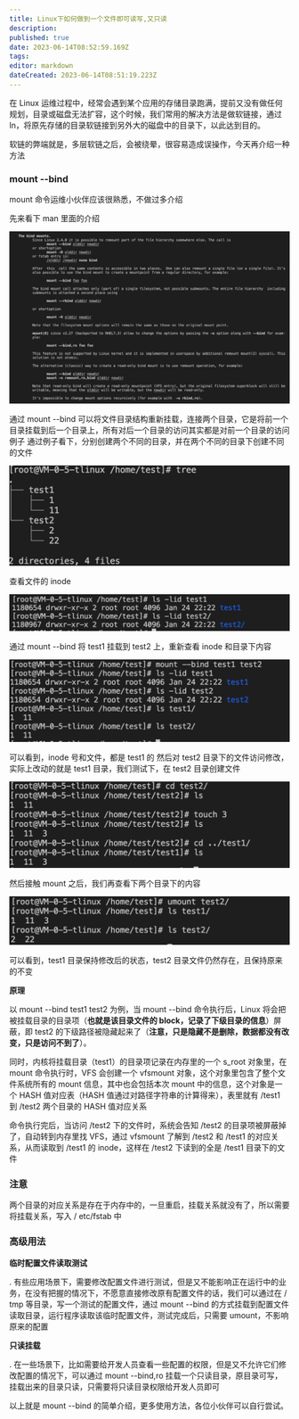 ```yaml
---
title: Linux下如何做到一个文件即可读写,又只读
description: 
published: true
date: 2023-06-14T08:52:59.169Z
tags: 
editor: markdown
dateCreated: 2023-06-14T08:51:19.223Z
---
```


在 Linux 运维过程中，经常会遇到某个应用的存储目录跑满，提前又没有做任何规划，目录或磁盘无法扩容，这个时候，我们常用的解决方法是做软链接，通过 ln，将原先存储的目录软链接到另外大的磁盘中的目录下，以此达到目的。

软链的弊端就是，多层软链之后，会被绕晕，很容易造成误操作，今天再介绍一种方法

### **mount --bind**

mount 命令运维小伙伴应该很熟悉，不做过多介绍

先来看下 man 里面的介绍

![2023-6-14_99041.png](/2023-6-14_99041.png)

通过 mount --bind 可以将文件目录结构重新挂载，连接两个目录，它是将前一个目录挂载到后一个目录上，所有对后一个目录的访问其实都是对前一个目录的访问
例子
通过例子看下，分别创建两个不同的目录，并在两个不同的目录下创建不同的文件

![2023-6-14_40290.png](/2023-6-14_40290.png)

查看文件的 inode

![2023-6-14_78355.png](/2023-6-14_78355.png)

通过 mount --bind 将 test1 挂载到 test2 上，重新查看 inode 和目录下内容

![2023-6-14_33474.png](/2023-6-14_33474.png)

可以看到，inode 号和文件，都是 test1 的
然后对 test2 目录下的文件访问修改，实际上改动的就是 test1 目录，我们测试下，在 test2 目录创建文件

![2023-6-14_7708.png](/2023-6-14_7708.png)

然后接触 mount 之后，我们再查看下两个目录下的内容

![2023-6-14_8983.png](/2023-6-14_8983.png)

可以看到，test1 目录保持修改后的状态，test2 目录文件仍然存在，且保持原来的不变

**原理**

以 mount --bind test1 test2 为例，当 mount --bind 命令执行后，Linux 将会把被挂载目录的目录项（**也就是该目录文件的 block，记录了下级目录的信息**）屏蔽，即 test2 的下级路径被隐藏起来了（**注意，只是隐藏不是删除，数据都没有改变，只是访问不到了**）。

同时，内核将挂载目录（test1）的目录项记录在内存里的一个 s_root 对象里，在 mount 命令执行时，VFS 会创建一个 vfsmount 对象，这个对象里包含了整个文件系统所有的 mount 信息，其中也会包括本次 mount 中的信息，这个对象是一个 HASH 值对应表（HASH 值通过对路径字符串的计算得来），表里就有 /test1 到 /test2 两个目录的 HASH 值对应关系

命令执行完后，当访问 /test2 下的文件时，系统会告知 /test2 的目录项被屏蔽掉了，自动转到内存里找 VFS，通过 vfsmount 了解到 /test2 和 /test1 的对应关系，从而读取到 /test1 的 inode，这样在 /test2 下读到的全是 /test1 目录下的文件

### **注意**

两个目录的对应关系是存在于内存中的，一旦重启，挂载关系就没有了，所以需要将挂载关系，写入 / etc/fstab 中

### **高级用法**

**临时配置文件读取测试**

. 有些应用场景下，需要修改配置文件进行测试，但是又不能影响正在运行中的业务，在没有把握的情况下，不愿意直接修改原有配置文件的话，我们可以通过在 / tmp 等目录，写一个测试的配置文件，通过 mount --bind 的方式挂载到配置文件读取目录，运行程序读取该临时配置文件，测试完成后，只需要 umount，不影响原来的配置

**只读挂载**

. 在一些场景下，比如需要给开发人员查看一些配置的权限，但是又不允许它们修改配置的情况下，可以通过 mount --bind,ro 挂载一个只读目录，原目录可写，挂载出来的目录只读，只需要将只读目录权限给开发人员即可

以上就是 mount --bind 的简单介绍，更多使用方法，各位小伙伴可以自行尝试。